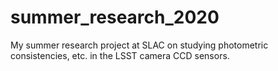 # summer_research_2020
My summer research project at SLAC on studying photometric consistencies, etc. in the LSST camera CCD sensors.   
